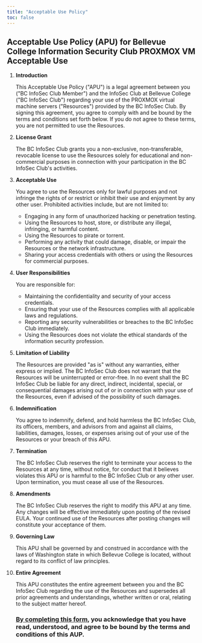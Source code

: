 ```yaml
---
title: "Acceptable Use Policy"
toc: false
---
```

## Acceptable Use Policy (APU) for Bellevue College Information Security Club PROXMOX VM Acceptable Use

1. **Introduction**

    This Acceptable Use Policy ("APU") is a legal agreement between you ("BC InfoSec Club Member") and the InfoSec Club at Bellevue College ("BC InfoSec Club") regarding your use of the PROXMOX virtual machine servers ("Resources") provided by the BC InfoSec Club. By signing this agreement, you agree to comply with and be bound by the terms and conditions set forth below. If you do not agree to these terms, you are not permitted to use the Resources.

2. **License Grant**

    The BC InfoSec Club grants you a non-exclusive, non-transferable, revocable license to use the Resources solely for educational and non-commercial purposes in connection with your participation in the BC InfoSec Club's activities.

3. **Acceptable Use**

    You agree to use the Resources only for lawful purposes and not infringe the rights of or restrict or inhibit their use and enjoyment by any other user. Prohibited activities include, but are not limited to:

    - Engaging in any form of unauthorized hacking or penetration testing.
    - Using the Resources to host, store, or distribute any illegal, infringing, or harmful content.
    - Using the Resources to pirate or torrent.
    - Performing any activity that could damage, disable, or impair the Resources or the network infrastructure.
    - Sharing your access credentials with others or using the Resources for commercial purposes.
4. **User Responsibilities**

    You are responsible for:

    - Maintaining the confidentiality and security of your access credentials.
    - Ensuring that your use of the Resources complies with all applicable laws and regulations.
    - Reporting any security vulnerabilities or breaches to the BC InfoSec Club immediately.
    - Using the Resources does not violate the ethical standards of the information security profession.
5. **Limitation of Liability**

    The Resources are provided "as is" without any warranties, either express or implied. The BC InfoSec Club does not warrant that the Resources will be uninterrupted or error-free. In no event shall the BC InfoSec Club be liable for any direct, indirect, incidental, special, or consequential damages arising out of or in connection with your use of the Resources, even if advised of the possibility of such damages.

6. **Indemnification**

    You agree to indemnify, defend, and hold harmless the BC InfoSec Club, its officers, members, and advisors from and against all claims, liabilities, damages, losses, or expenses arising out of your use of the Resources or your breach of this APU.

7. **Termination**

    The BC InfoSec Club reserves the right to terminate your access to the Resources at any time, without notice, for conduct that it believes violates this APU or is harmful to the BC InfoSec Club or any other user. Upon termination, you must cease all use of the Resources.

8. **Amendments**

    The BC InfoSec Club reserves the right to modify this APU at any time. Any changes will be effective immediately upon posting of the revised EULA. Your continued use of the Resources after posting changes will constitute your acceptance of them.

9. **Governing Law**

    This APU shall be governed by and construed in accordance with the laws of Washington state in which Bellevue College is located, without regard to its conflict of law principles.

10. **Entire Agreement**

    This APU constitutes the entire agreement between you and the BC InfoSec Club regarding the use of the Resources and supersedes all prior agreements and understandings, whether written or oral, relating to the subject matter hereof.

    ### **[By completing this form](https://forms.office.com/r/K3keHmA44n), you acknowledge that you have read, understood, and agree to be bound by the terms and conditions of this AUP.**
